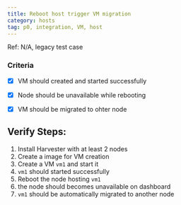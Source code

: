 ```yaml
---
title: Reboot host trigger VM migration
category: hosts
tag: p0, integration, VM, host
---
```


Ref: N/A, legacy test case


### Criteria
- [x] VM should created and started successfully
- [x] Node should be unavailable while rebooting
- [x] VM should be migrated to ohter node


## Verify Steps:
1. Install Harvester with at least 2 nodes
2. Create a image for VM creation
3. Create a VM `vm1` and start it
4. `vm1` should started successfully
5. Reboot the node hosting `vm1`
6. the node should becomes unavailable on dashboard
7. `vm1` should be automatically migrated to another node